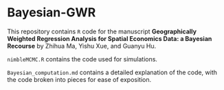 # Bayesian-GWR

This repository contains `R` code for the manuscript 
**Geographically Weighted Regression Analysis for Spatial Economics Data: a Bayesian Recourse**
by Zhihua Ma, Yishu Xue, and Guanyu Hu.

`nimbleMCMC.R` contains the code used for simulations.

`Bayesian_computation.md` contains a detailed explanation of the code, with the code broken
into pieces for ease of exposition.
